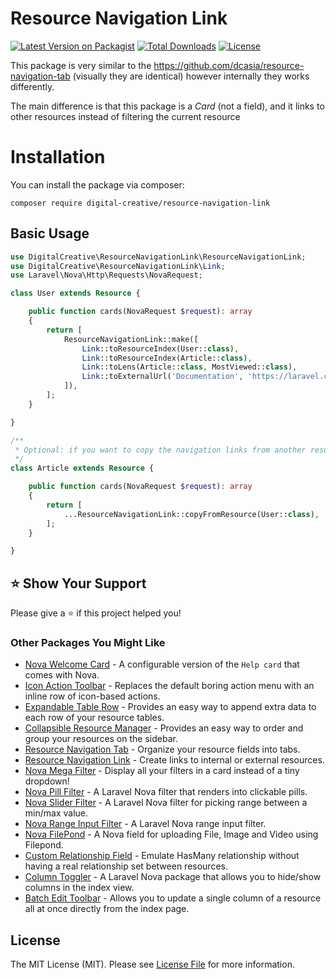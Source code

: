 # Resource Navigation Link

[![Latest Version on Packagist](https://img.shields.io/packagist/v/digital-creative/resource-navigation-link)](https://packagist.org/packages/digital-creative/resource-navigation-link)
[![Total Downloads](https://img.shields.io/packagist/dt/digital-creative/resource-navigation-link)](https://packagist.org/packages/digital-creative/resource-navigation-link)
[![License](https://img.shields.io/packagist/l/digital-creative/resource-navigation-link)](https://github.com/dcasia/resource-navigation-link/blob/master/LICENSE)

This package is very similar to the https://github.com/dcasia/resource-navigation-tab (visually they are identical)
however internally they works differently.

The main difference is that this package is a *Card* (not a field), and it links to other resources instead of filtering the current resource

# Installation

You can install the package via composer:

```
composer require digital-creative/resource-navigation-link
```

## Basic Usage

```php
use DigitalCreative\ResourceNavigationLink\ResourceNavigationLink;
use DigitalCreative\ResourceNavigationLink\Link;
use Laravel\Nova\Http\Requests\NovaRequest;

class User extends Resource {

    public function cards(NovaRequest $request): array
    {
        return [
            ResourceNavigationLink::make([
                Link::toResourceIndex(User::class),
                Link::toResourceIndex(Article::class),
                Link::toLens(Article::class, MostViewed::class),
                Link::toExternalUrl('Documentation', 'https://laravel.com/docs/10.x/readme'),
            ]),
        ];
    }

}

/**
 * Optional: if you want to copy the navigation links from another resource
 */
class Article extends Resource {

    public function cards(NovaRequest $request): array
    {
        return [
            ...ResourceNavigationLink::copyFromResource(User::class),
        ];
    }

}
```

## ⭐️ Show Your Support

Please give a ⭐️ if this project helped you!

### Other Packages You Might Like

- [Nova Welcome Card](https://github.com/dcasia/nova-welcome-card) - A configurable version of the `Help card` that comes with Nova.
- [Icon Action Toolbar](https://github.com/dcasia/icon-action-toolbar) - Replaces the default boring action menu with an inline row of icon-based actions.
- [Expandable Table Row](https://github.com/dcasia/expandable-table-row) - Provides an easy way to append extra data to each row of your resource tables.
- [Collapsible Resource Manager](https://github.com/dcasia/collapsible-resource-manager) - Provides an easy way to order and group your resources on the sidebar.
- [Resource Navigation Tab](https://github.com/dcasia/resource-navigation-tab) - Organize your resource fields into tabs.
- [Resource Navigation Link](https://github.com/dcasia/resource-navigation-link) - Create links to internal or external resources.
- [Nova Mega Filter](https://github.com/dcasia/nova-mega-filter) - Display all your filters in a card instead of a tiny dropdown!
- [Nova Pill Filter](https://github.com/dcasia/nova-pill-filter) - A Laravel Nova filter that renders into clickable pills.
- [Nova Slider Filter](https://github.com/dcasia/nova-slider-filter) - A Laravel Nova filter for picking range between a min/max value.
- [Nova Range Input Filter](https://github.com/dcasia/nova-range-input-filter) - A Laravel Nova range input filter.
- [Nova FilePond](https://github.com/dcasia/nova-filepond) - A Nova field for uploading File, Image and Video using Filepond.
- [Custom Relationship Field](https://github.com/dcasia/custom-relationship-field) - Emulate HasMany relationship without having a real relationship set between resources.
- [Column Toggler](https://github.com/dcasia/column-toggler) - A Laravel Nova package that allows you to hide/show columns in the index view.
- [Batch Edit Toolbar](https://github.com/dcasia/batch-edit-toolbar) - Allows you to update a single column of a resource all at once directly from the index page.

## License

The MIT License (MIT). Please see [License File](https://raw.githubusercontent.com/dcasia/resource-navigation-link/master/LICENSE) for more information.
